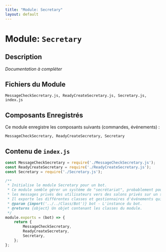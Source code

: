 ```yaml
---
title: "Module: Secretary"
layout: default
---
```


# Module: `Secretary`

## Description

*Documentation à compléter*

## Fichiers du Module

```
MessageCheckSecretary.js, ReadyCreateSecretary.js, Secretary.js, index.js
```

## Composants Enregistrés

Ce module enregistre les composants suivants (commandes, événements) :
```
MessageCheckSecretary, ReadyCreateSecretary, Secretary
```

## Contenu de `index.js`

```javascript
const MessageCheckSecretary = require('./MessageCheckSecretary.js');
const ReadyCreateSecretary = require('./ReadyCreateSecretary.js');
const Secretary = require('./Secretary.js');

/**
 * Initialise le module Secretary pour un bot.
 * Ce module semble gérer un système de "secrétariat", probablement pour transférer
 * les messages privés des utilisateurs vers des salons privés sur un serveur.
 * Il exporte les différentes classes et gestionnaires d'événements qui composent le module.
 * @param {import('../../Class/Bot')} bot - L'instance du bot.
 * @returns {object} Un objet contenant les classes du module.
 */
module.exports = (bot) => {
    return {
        MessageCheckSecretary,
        ReadyCreateSecretary,
        Secretary,
    };
};
```
